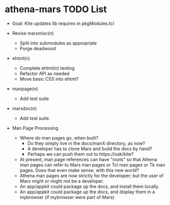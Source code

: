 # athena-mars TODO List

* Goal:  Kite updates lib requires in pkgModules.tcl
* Revise marsmisc(n)
  * Split into submodules as appropriate
  * Purge deadwood

* ehtml(n)
  * Complete ehtml(n) testing
  * Refactor API as needed
  * Move basic CSS into ehtml?
* manpage(n)
  * Add test suite
* marsdoc(n)
  * Add test suite.

* Man Page Processing
  * Where do man pages go, when built?
    *   Do they simply live in the docs/manX directory, as now?
    *   A developer has to clone Mars and build the docs by hand?
    *   Perhaps we can push them out to https://oak/kite?
  * At present, man page references can have "roots" so that 
    Athena man pages can refer to Mars man pages or Tcl man pages
    or Tk man pages.  Does that even make sense, with this new world?
  * Athena man pages are now strictly for the developer; but the user
    of Mars might or might not be a developer.
  * An app/appkit could package up the docs, and install them locally.
  * An app/appkit could package up the docs, and display them in a 
    mybrowser (if mybrowser were part of Mars)